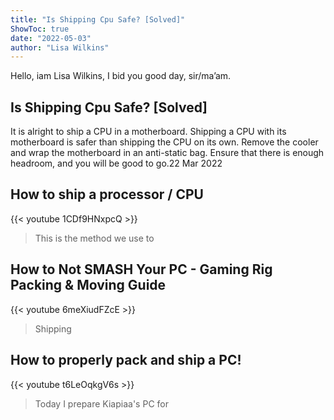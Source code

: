 ```yaml
---
title: "Is Shipping Cpu Safe? [Solved]"
ShowToc: true 
date: "2022-05-03"
author: "Lisa Wilkins" 
---
```


Hello, iam Lisa Wilkins, I bid you good day, sir/ma’am.
## Is Shipping Cpu Safe? [Solved]
It is alright to ship a CPU in a motherboard. Shipping a CPU with its motherboard is safer than shipping the CPU on its own. Remove the cooler and wrap the motherboard in an anti-static bag. Ensure that there is enough headroom, and you will be good to go.22 Mar 2022

## How to ship a processor / CPU
{{< youtube 1CDf9HNxpcQ >}}
>This is the method we use to 

## How to Not SMASH Your PC - Gaming Rig Packing & Moving Guide
{{< youtube 6meXiudFZcE >}}
>Shipping

## How to properly pack and ship a PC!
{{< youtube t6LeOqkgV6s >}}
>Today I prepare Kiapiaa's PC for 

